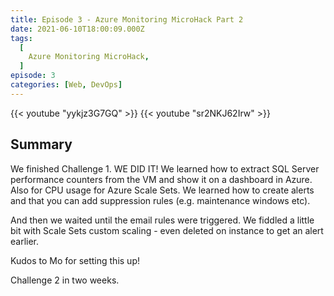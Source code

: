 ```yaml
---
title: Episode 3 - Azure Monitoring MicroHack Part 2
date: 2021-06-10T18:00:09.000Z
tags:
  [
    Azure Monitoring MicroHack,
  ]
episode: 3
categories: [Web, DevOps]
---
```


{{< youtube "yykjz3G7GQ" >}}
{{< youtube "sr2NKJ62Irw" >}}

## Summary

We finished Challenge 1. WE DID IT! 
We learned how to extract SQL Server performance counters from the VM and show it on a dashboard in Azure. Also for CPU usage for Azure Scale Sets. 
We learned how to create alerts and that you can add suppression rules (e.g. maintenance windows etc).

And then we waited until the email rules were triggered. 
We fiddled a little bit with Scale Sets custom scaling - even deleted on instance to get an alert earlier.

Kudos to Mo for setting this up!

Challenge 2 in two weeks.